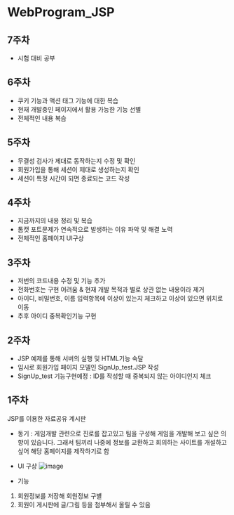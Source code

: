 # WebProgram_JSP

7주차
-------------------------------------------------------------------------------
- 시험 대비 공부

6주차
-------------------------------------------------------------------------------
- 쿠키 기능과 액션 태그 기능에 대한 복습
- 현재 개발중인 페이지에서 활용 가능한 기능 선별
- 전체적인 내용 복습 


5주차
-------------------------------------------------------------------------------
- 무결성 검사가 제대로 동작하는지 수정 및 확인 
- 회원가입을 통해 세션이 제대로 생성하는지 확인
- 세션이 특정 시간이 되면 종료되는 코드 작성

4주차
-------------------------------------------------------------------------------
- 지금까지의 내용 정리 및 복습
- 톰캣 포트문제가 연속적으로 발생하는 이유 파악 및 해결 노력
- 전체적인 홈페이지 UI구상

3주차
-------------------------------------------------------------------------------
- 저번의 코드내용 수정 및 기능 추가
- 전화번호는 구현 어려움 & 현재 개발 목적과 별로 상관 없는 내용이라 제거
- 아이디, 비밀번호, 이름 입력항목에 이상이 있는지 체크하고 이상이 있으면 위치로 이동
- 추후 아이디 중복확인기능 구현


2주차
-------------------------------------------------------------------------------
- JSP 예제를 통해 서버의 실행 및 HTML기능 숙달
- 임시로 회원가입 페이지 모델인 SignUp_test.JSP 작성
- SignUp_test 기능구현예정 : ID를 작성할 때 중복되지 않는 아이디인지 체크
 


1주차
-------------------------------------------------------------------------------
JSP를 이용한 자료공유 계시판

- 동기 : 게임개발 관련으로 진로를 잡고있고 팀을 구성해 게임을 개발해 보고 싶은 의향이 있습니다. 그래서 팀끼리 나중에 정보를 교환하고 회의하는 사이트를 개설하고 싶어 해당 홈페이지를 제작하기로 함

- UI 구상
![image](https://user-images.githubusercontent.com/95271493/159148429-f687fa24-55e8-4f8a-881a-8e8f6f9db10e.png)

- 기능
1. 회원정보를 저장해 회원정보 구별
2. 회원이 게시판에 글/그림 등을 첨부해서 올릴 수 있음

